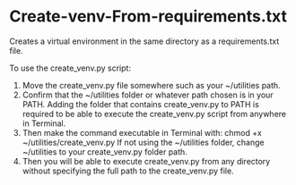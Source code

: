 # Create-venv-From-requirements.txt

Creates a virtual environment in the same directory as a requirements.txt file.

To use the create_venv.py script:
1. Move the create_venv.py file somewhere such as your ~/utilities path.
2. Confirm that the ~/utilities folder or whatever path chosen is in your PATH. Adding the folder that contains create_venv.py to PATH is required to be able to execute the create_venv.py script from anywhere in Terminal.
3. Then make the command executable in Terminal with:
   chmod +x ~/utilities/create_venv.py
If not using the ~/utilities folder, change ~/utilities to your create_venv.py folder path.
4. Then you will be able to execute create_venv.py from any directory without specifying the full path to the create_venv.py file.
